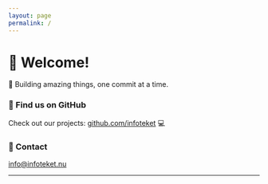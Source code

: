 ```yaml
---
layout: page
permalink: /
---
```


# 👋 Welcome! 

🚀 Building amazing things, one commit at a time.

### 🔗 Find us on GitHub

Check out our projects: [github.com/infoteket](https://github.com/infoteket) 💻

### 📧 Contact

[info@infoteket.nu](mailto:info@infoteket.nu)

---
